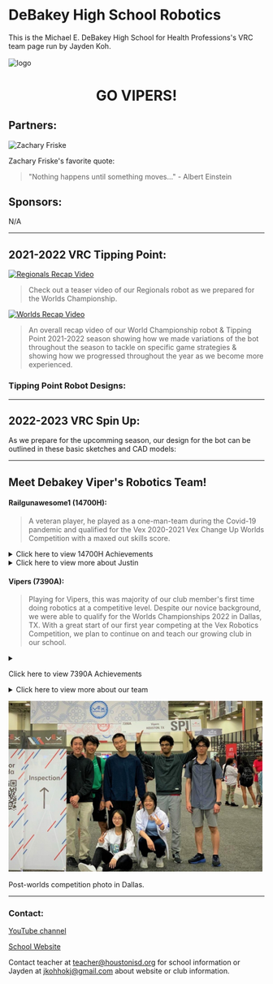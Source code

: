 # **DeBakey High School Robotics**
This is the Michael E. DeBakey High School for Health Professions's VRC team page run by Jayden Koh.

<img align="center" src="assets/images/logo.jpg" alt="logo"/>


<h1 align="center">GO VIPERS!</h1>


## Partners:

![Zachary Friske](https://img.youtube.com/vi/LWeRpSevDQM/0.jpg)

Zachary Friske's favorite quote: 

> "Nothing happens until something moves..." - Albert Einstein

## Sponsors:

N/A

---

## 2021-2022 VRC Tipping Point:

[![Regionals Recap Video](https://img.youtube.com/vi/eypWUHWcoWM/0.jpg)](https://www.youtube.com/watch?v=eypWUHWcoWM "Regionals Recap Video")

> Check out a teaser video of our Regionals robot as we prepared for the Worlds Championship.

[![Worlds Recap Video](https://img.youtube.com/vi/QyE6XxmgVgw/0.jpg)](https://www.youtube.com/watch?v=QyE6XxmgVgw "Worlds Recap Video")

> An overall recap video of our World Championship robot & Tipping Point 2021-2022 season showing how we made variations of the bot throughout the season to tackle on specific game strategies & showing how we progressed throughout the year as we become more experienced. 
  
  
### Tipping Point Robot Designs:
  
---
  
## 2022-2023 VRC Spin Up:
  
As we prepare for the upcomming season, our design for the bot can be outlined in these basic sketches and CAD models:
  
---

## Meet Debakey Viper's Robotics Team!
  
#### Railgunawesome1 (14700H):
> A veteran player, he played as a one-man-team during the Covid-19 pandemic and qualified for the Vex 2020-2021 Vex Change Up Worlds Competition with a maxed out skills score.

<details>
<summary>
Click here to view 14700H Achievements
</summary>

| 14700H Achievements                                               |
| ------------------------------------------------------------------|
| 69x Judges Awards               | 1x Judges Award?                |
| 1x Beans                        | 69x Design Award?               |

</details>

  
<details id="h1">
<summary>
Click here to view more about Justin
  
</summary>


<kbd> <img src="assets/images/members/justi.JPG" alt="justic" width="500"/> </kbd>
<div id = "hl">  
Justin Hung (Class of 22) (Builder & Programmer)
  
  
</div>

</details>
  
#### Vipers (7390A):
> Playing for Vipers, this was majority of our club member's first time doing robotics at a competitive level. Despite our novice background, we were able to qualify for the Worlds Championships 2022 in Dallas, TX. 
> With a great start of our first year competing at the Vex Robotics Competition, we plan to continue on and teach our growing club in our school.
 
 <details>
 <summary>
   
 Click here to view 7390A Achievements
   
 </summary>

| 7390A Achievements                                                |
| ------------------------------------------------------------------|
| 1x Tournament Champions Award   | 1x Judges Award?                |
| 1x Tournament Skills Award      | 1x Design Award?                |
| 1x Worlds Championship Award    | idk old senior                  |
| 1x Regionals                    | 2x Participation                |
| 1x States                       | Rank 77 Worlds  :DD             |
  

</details>
 

<details id="hl">
<summary id="hl">Click here to view more about our team</summary>


<kbd> <img src="assets/images/members/rusg.JPG" alt="rusg" width="400"/> </kbd>
<div id = "hl">  
Rusheel Mitakantti (Class of 23) (Builder)
</div>

<kbd> <img src="assets/images/members/Jose.PNG" alt="Jose" width="400"/> </kbd>
<div id = "hl">  
Josephine Duong (Class of 22) (Builder)
</div>
  
<kbd> <img src="assets/images/members/crack2.JPG" alt="Crack" width="400"/> </kbd> 
<div id = "hl">  
Jacqueline Duong (Class of 24) (Builder)
</div>
  
<kbd> <img src="assets/images/members/DavidDing.jpg" alt="David" width="400"/> </kbd> 
<div id = "hl"> 
David Ding (Class of 23) (Builder)
</div>
  
<kbd> <img src="assets/images/members/Will.JPG" alt="Will" width="400"/> </kbd> 
<div id = "hl"> 
William Yun (Class of 23) (Builder)
</div>
  
<kbd> <img src="assets/images/members/mushroomdude2.JPG" alt="Saatvik" width="400"/> </kbd>
<div id = "hl"> 
Saatvik Kumar (Class of 23) (Builder)
</div>
  
<kbd> <img src="assets/images/members/Jay.JPG" alt="Jay" width="400"/> </kbd>
<div id = "hl">  
Jayden Koh (Class of 23) (Programmer)
</div>
  
</details>
  
<kbd> <img src="assets/images/members/postworlds.JPG" alt="Group" width="500"/> </kbd>

Post-worlds competition photo in Dallas. 


---

### Contact: 

[YouTube channel](https://www.youtube.com/channel/UCPRNu3b24dm8QbPjyHDwf6w "Click to visit 7390A Vipers")

[School Website](https://www.houstonisd.org/debakey "Click to visit Debakey HSHP homepage") 

Contact teacher at <teacher@houstonisd.org> for school information or Jayden at <jkohhokj@gmail.com> about website or club information.

<script src="assets/script.js" type="text/javascript"></script>
